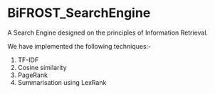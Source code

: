 # BiFROST_SearchEngine

A Search Engine designed on the principles of Information Retrieval. 

We have implemented the following techniques:-
1. TF-IDF
2. Cosine similarity
3. PageRank
4. Summarisation using LexRank
